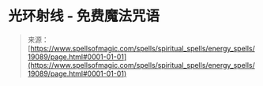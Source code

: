 <!--yml

category: 未分类

date: 2024-06-12 19:00:48

-->

# 光环射线 - 免费魔法咒语

> 来源：[https://www.spellsofmagic.com/spells/spiritual_spells/energy_spells/19089/page.html#0001-01-01](https://www.spellsofmagic.com/spells/spiritual_spells/energy_spells/19089/page.html#0001-01-01)
